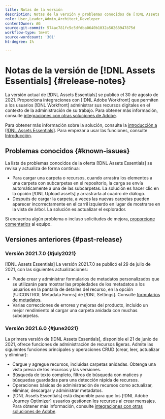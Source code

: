 ```yaml
---
title: Notas de la versión
description: Notas de la versión y problemas conocidos de [!DNL Assets Essentials]
role: User,Leader,Admin,Architect,Developer
contentOwner: AG
source-git-commit: 574ac781fc5c5dfdba0640b1032a50268947875d
workflow-type: tm+mt
source-wordcount: '301'
ht-degree: 1%

---
```



# Notas de la versión de [!DNL Assets Essentials] {#release-notes}

La versión actual de [!DNL Assets Essentials] se publicó el 30 de agosto de 2021. Proporciona integraciones con [!DNL Adobe Workfront] que permiten a los usuarios [!DNL Workfront] administrar sus recursos digitales en el contexto de la administración de su trabajo. Para obtener más información, consulte [integraciones con otras soluciones de Adobe](/help/integration.md).

Para obtener más información sobre la solución, consulte la [introducción a [!DNL Assets Essentials]](introduction.md). Para empezar a usar las funciones, consulte [Introducción](/help/get-started.md).

## Problemas conocidos {#known-issues}

La lista de problemas conocidos de la oferta [!DNL Assets Essentials] se revisa y actualiza de forma continua:

* Para cargar una carpeta o recursos, cuando arrastra los elementos a una carpeta con subcarpetas en el repositorio, la carga se envía automáticamente a una de las subcarpetas. La solución es hacer clic en la opción [!DNL Upload assets] y arrastrarla al cuadro de diálogo. <!-- CQ-4327753 -->
* Después de cargar la carpeta, a veces las nuevas carpetas pueden aparecer incorrectamente en el carril izquierdo en lugar de mostrarse en la vista de árbol. La solución es actualizar el explorador. <!-- CQ-4323534 -->

<!--
* Use assets that do not have whitespace in the file names. The replies to comments do not work for such assets.
-->

Si encuentra algún problema o incluso solicitudes de mejora, [proporcione comentarios](#provide-feedback) al equipo.

## Versiones anteriores {#past-release}

### Versión 2021.7.0 {#july2021}

[!DNL Assets Essentials] La versión 2021.7.0 se publicó el 29 de julio de 2021, con las siguientes actualizaciones:

* Puede crear y administrar formularios de metadatos personalizados que se utilizarán para mostrar las propiedades de los metadatos a los usuarios en la pantalla de detalles del recurso, en la opción [!UICONTROL Metadata Forms] de [!DNL Settings]. Consulte [formularios de metadatos](metadata.md#metadata-forms).
* Varias correcciones de errores y mejoras del producto, incluido un mejor rendimiento al cargar una carpeta anidada con muchas subcarpetas.

### Versión 2021.6.0 {#june2021}

La primera versión de [!DNL Assets Essentials], disponible el 21 de junio de 2021, ofrece funciones de administración de recursos ligeras. Admite las siguientes funciones principales y operaciones CRUD (crear, leer, actualizar y eliminar):

* Cargue y agregue recursos, incluidas carpetas anidadas. Obtenga una vista previa de los recursos y las versiones.
* Búsqueda de texto completo, filtros de búsqueda con matices y búsquedas guardadas para una detección rápida de recursos.
* Operaciones básicas de administración de recursos como actualizar, eliminar, descargar y administrar metadatos.
* [!DNL Assets Essentials] está disponible para que los  [!DNL Adobe Journey Optimizer] usuarios gestionen los recursos al crear mensajes. Para obtener más información, consulte [integraciones con otras soluciones de Adobe](/help/integration.md).
